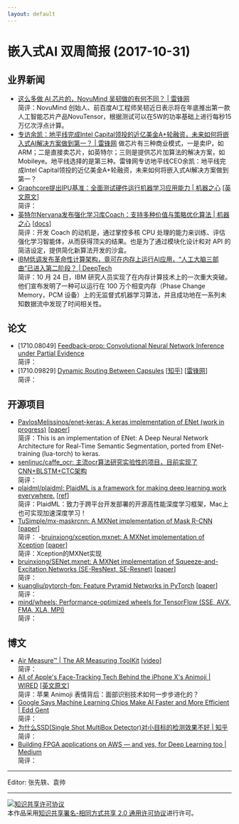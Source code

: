 ```yaml
---
layout: default
---
```


# 嵌入式AI 双周简报 (2017-10-31)

## 业界新闻

- [这么多做 AI 芯片的，NovuMind 吴韧做的有何不同？ | 雷锋网](https://www.leiphone.com/news/201710/GG9umC93Gtav2Eac.html) <br />
简评：NovuMind 创始人、前百度AI工程师吴韧近日表示将在年底推出第一款人工智能芯片产品NovuTensor，根据测试可以在5W的功率基础上进行每秒15万亿次浮点计算。
- [专访余凯：地平线完成Intel Capital领投的近亿美金A+轮融资，未来如何将嵌入式AI解决方案做到第一？ | 雷锋网](https://www.leiphone.com/news/201709/gA66lKNbkbzuHqC1.html)
做芯片有三种商业模式，一是卖IP，如ARM；二是直接卖芯片，如英特尔；三则是提供芯片加算法的解决方案，如Mobileye。地平线选择的是第三种。雷锋网专访地平线CEO余凯：地平线完成Intel Capital领投的近亿美金A+轮融资，未来如何将嵌入式AI解决方案做到第一？  
- [Graphcore提出IPU基准：全面测试硬件运行机器学习应用能力 | 机器之心](https://mp.weixin.qq.com/s/ovYHf1SVrvVQElvR72Rchg) [[英文原文](https://www.graphcore.ai/posts/preliminary-ipu-benchmarks-providing-previously-unseen-performance-for-a-range-of-machine-learning-applications)]<br />
简评：
- [英特尔Nervana发布强化学习库Coach：支持多种价值与策略优化算法 | 机器之心](https://mp.weixin.qq.com/s/R_pfTXDMaLHmiCaSV2t_YA) [[docs](http://coach.nervanasys.com)]<br />
简评：开发 Coach 的动机是，通过掌控多核 CPU 处理的能力来训练、评估强化学习智能体，从而获得顶尖的结果。也是为了通过模块化设计和对 API 的简洁设定，提供简化新算法开发的沙盒。
- [IBM低调发布革命性计算架构，竟可在内存上运行AI应用，“人工大脑三部曲”已进入第二阶段？ | DeepTech](https://mp.weixin.qq.com/s/9OmspcRviChpLVkpxPSz9A)<br />
简评：10 月 24 日，IBM 研究人员实现了在内存计算技术上的一次重大突破。他们宣布发明了一种可以运行在 100 万个相变内存（Phase Change Memory，PCM 设备）上的无监督式机器学习算法，并且成功地在一系列未知数据流中发现了时间相关性。

## 论文

- [1710.08049] [Feedback-prop: Convolutional Neural Network Inference under Partial Evidence](https://arxiv.org/abs/1710.08049)<br />
简评：
- [1710.09829] [Dynamic Routing Between Capsules](https://arxiv.org/abs/1710.09829) [[知乎](https://www.zhihu.com/question/67287444)] [[雷锋网](http://weibo.com/ttarticle/p/show?id=2309351000224167750573542463&u=1402400261&m=4167746733983354&cu=1181564472&ru=1402400261&rm=4167681823086814)]<br />
简评：


## 开源项目

- [PavlosMelissinos/enet-keras: A keras implementation of ENet (work in progress)](https://github.com/PavlosMelissinos/enet-keras) [[paper](https://arxiv.org/abs/1606.02147)]<br />
简评：This is an implementation of ENet: A Deep Neural Network Architecture for Real-Time Semantic Segmentation, ported from ENet-training (lua-torch) to keras.
- [senlinuc/caffe_ocr: 主流ocr算法研究实验性的项目，目前实现了CNN+BLSTM+CTC架构](https://github.com/senlinuc/caffe_ocr)<br />
简评：
- [plaidml/plaidml: PlaidML is a framework for making deep learning work everywhere.](https://github.com/plaidml/plaidml) [[ref](http://vertex.ai/blog/announcing-plaidml)]<br />
简评：PlaidML：致力于跨平台开发部署的开源高性能深度学习框架，Mac上也可实现加速深度学习！
- [TuSimple/mx-maskrcnn: A MXNet implementation of Mask R-CNN](https://github.com/TuSimple/mx-maskrcnn) [[paper](https://arxiv.org/abs/1703.06870)]<br />
简评：
-[bruinxiong/xception.mxnet: A MXNet implementation of Xception](https://github.com/bruinxiong/xception.mxnet) [[paper](https://arxiv.org/abs/1610.02357v2)]<br />
简评：Xception的MXNet实现
- [bruinxiong/SENet.mxnet: A MXNet implementation of Squeeze-and-Excitation Networks (SE-ResNext, SE-Resnet)](https://github.com/bruinxiong/SENet.mxnet) [[paper](https://arxiv.org/abs/1709.01507)]<br />
简评：
- [kuangliu/pytorch-fpn: Feature Pyramid Networks in PyTorch](https://github.com/kuangliu/pytorch-fpn) [[paper](https://arxiv.org/abs/1612.03144)]<br />
简评：
- [mind/wheels: Performance-optimized wheels for TensorFlow (SSE, AVX, FMA, XLA, MPI)](https://github.com/mind/wheels)<br />
简评：



## 博文

- [Air Measure™ | The AR Measuring ToolKit](http://air-measure.com/) [[video](https://www.youtube.com/watch?v=XyrBtaeVvTs)]<br />
简评：
- [All of Apple's Face-Tracking Tech Behind the iPhone X's Animoji | WIRED](https://mp.weixin.qq.com/s/mkzw1eehPpTaNX5_V1NNSw) [[英文原文](https://www.wired.com/story/all-the-face-tracking-tech-behind-apples-animoji/)]<br />
简评：苹果 Animoji 表情背后：面部识别技术如何一步步进化的？
- [Google Says Machine Learning Chips Make AI Faster and More Efficient | Edd Gent](https://singularityhub.com/2017/04/23/google-says-machine-learning-chips-make-ai-faster-and-more-efficient/)<br />
简评：
- [为什么SSD(Single Shot MultiBox Detector)对小目标的检测效果不好 | 知乎](https://www.zhihu.com/question/49455386)<br />
简评：
- [Building FPGA applications on AWS — and yes, for Deep Learning too | Medium](https://medium.com/@julsimon/building-fpga-applications-on-aws-and-yes-for-deep-learning-too-643097257192)<br />
简评：




----

Editor: 张先轶、袁帅

----

<a rel="license" href="http://creativecommons.org/licenses/by-sa/2.0/"><img alt="知识共享许可协议" style="border-width:0" src="https://i.creativecommons.org/l/by-sa/2.0/88x31.png" /></a><br />本作品采用<a rel="license" href="http://creativecommons.org/licenses/by-sa/2.0/">知识共享署名-相同方式共享 2.0 通用许可协议</a>进行许可。
